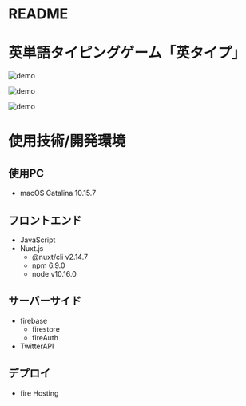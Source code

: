 # README

# 英単語タイピングゲーム「英タイプ」

![demo](https://gyazo.com/fb6ee25520420caad3741199a6aa6932/raw)

![demo](https://gyazo.com/41a12aaad8f84561e292f3b7284f0eb5/raw)

![demo](https://gyazo.com/6cb214e1fe417c52078847ac6b5dbec9/raw)

# 使用技術/開発環境

## 使用PC
- macOS Catalina 10.15.7

## フロントエンド
- JavaScript
- Nuxt.js
  - @nuxt/cli v2.14.7
  - npm 6.9.0
  - node v10.16.0
 
## サーバーサイド
- firebase
  - firestore
  - fireAuth
- TwitterAPI

## デプロイ
- fire Hosting
